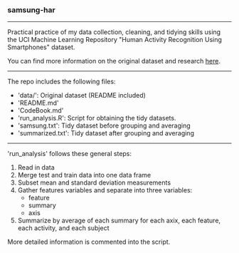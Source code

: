 ### samsung-har

***

Practical practice of my data collection, cleaning, and tidying skills using the UCI Machine Learning Repository "Human Activity Recognition Using Smartphones" dataset.  

You can find more information on the original dataset and research [here](http://archive.ics.uci.edu/ml/datasets/Human+Activity+Recognition+Using+Smartphones).

***

The repo includes the following files:
* 'data/': Original dataset (README included)
* 'README.md'
* 'CodeBook.md'
* 'run_analysis.R': Script for obtaining the tidy datasets.
* 'samsung.txt': Tidy dataset before grouping and averaging
* 'summarized.txt': Tidy dataset after grouping and averaging

***

'run_analysis' follows these general steps:

1. Read in data
2. Merge test and train data into one data frame
3. Subset mean and standard deviation measurements
4. Gather features variables and separate into three variables:
	+ feature
	+ summary
	+ axis
5. Summarize by average of each summary for each axix, each feature, each activity, and each subject

More detailed information is commented into the script.